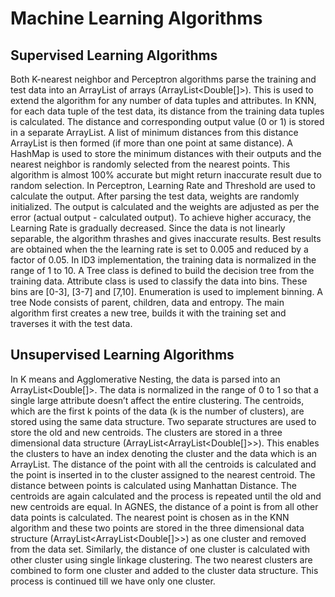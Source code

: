 # Machine Learning Algorithms

## Supervised Learning Algorithms
Both K-nearest neighbor and Perceptron algorithms parse the training and test data into an ArrayList of arrays (ArrayList<Double[]>). This is used to extend the algorithm for any number of data tuples and attributes. In KNN, for each data tuple of the test data, its distance from the training data tuples is calculated. The distance and corresponding output value (0 or 1) is stored in a separate ArrayList. A list of minimum distances from this distance ArrayList is then formed (if more than one point at same distance). A HashMap is used to store the minimum distances with their outputs and the nearest neighbor is randomly selected from the nearest points. This algorithm is almost 100% accurate but might return inaccurate result due to random selection. In Perceptron, Learning Rate and Threshold are used to calculate the output. After parsing the test data, weights are randomly initialized. The output is calculated and the weights are adjusted as per the error (actual output - calculated output). To achieve higher accuracy, the Learning Rate is gradually decreased. Since the data is not linearly separable, the algorithm thrashes and gives inaccurate results. Best results are obtained when the the learning rate is set to 0.005 and reduced by a factor of 0.05. In ID3 implementation, the training data is normalized in the range of 1 to 10. A Tree class is defined to build the decision tree from the training data. Attribute class is used to classify the data into bins. These bins are [0-3], [3-7] and [7,10]. Enumeration is used to implement binning. A tree Node consists of parent, children, data and entropy. The main algorithm first creates a new tree, builds it with the training set and traverses it with the test data.

## Unsupervised Learning Algorithms
In K means and Agglomerative Nesting, the data is parsed into an ArrayList<Double[]>. The data is normalized in the range of 0 to 1 so that a single large attribute doesn’t affect the entire clustering. The centroids, which are the first k points of the data (k is the number of clusters), are stored using the same data structure. Two separate structures are used to store the old and new centroids. The clusters are stored in a three dimensional data structure (ArrayList<ArrayList<Double[]>>). This enables the clusters to have an index denoting the cluster and the data which is an ArrayList. The distance of the point with all the centroids is calculated and the point is inserted in to the cluster assigned to the nearest centroid. The distance between points is calculated using Manhattan Distance. The centroids are again calculated and the process is repeated until the old and new centroids are equal. In AGNES, the distance of a point is from all other data points is calculated. The nearest point is chosen as in the KNN algorithm and these two points are stored in the three dimensional data structure (ArrayList<ArrayList<Double[]>>) as one cluster and removed from the data set. Similarly, the distance of one cluster is calculated with other cluster using single linkage clustering. The two nearest clusters are combined to form one cluster and added to the cluster data structure. This process is continued till we have only one cluster.